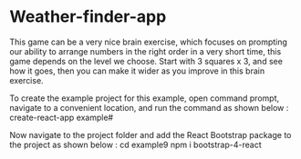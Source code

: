 # Weather-finder-app

This game can be a very nice brain exercise, which focuses on prompting our ability to arrange numbers in the right order in a very short time, 
this game depends on the level we choose. Start with 3 squares x 3, and see how it goes, then you can make it wider as you improve in this brain exercise.

To create the example project for this example, open command prompt, navigate to a convenient location, and run the command as shown below :
create-react-app example#

Now navigate to the project folder and add the React Bootstrap package to the project as shown below :
cd example9
npm i bootstrap-4-react
